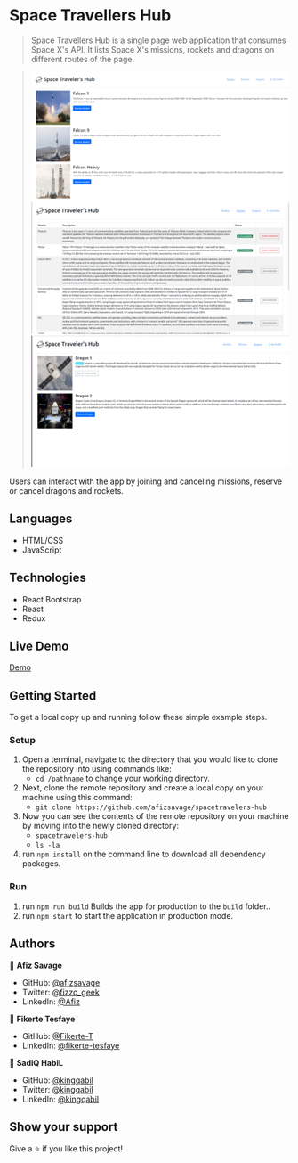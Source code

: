 # Space Travellers Hub

> Space Travellers Hub is a single page web application that consumes Space X's API. It lists Space X's missions, rockets and dragons on different routes of the page.

> ![screenshot](./src/images/app3.png) ![screenshot](./src/images/app1.png) ![screenshot](./src/images/app2.png)

Users can interact with the app by joining and canceling missions, reserve or cancel dragons and rockets.

## Languages

- HTML/CSS
- JavaScript

## Technologies

- React Bootstrap
- React
- Redux

## Live Demo

[Demo](https://spacetravelers-hub.herokuapp.com/)

## Getting Started

To get a local copy up and running follow these simple example steps.

### Setup

1.  Open a terminal, navigate to the directory that you would like to clone the repository into using commands like:
    - `cd /pathname` to change your working directory.
2.  Next, clone the remote repository and create a local copy on your machine using this command:
    - `git clone https://github.com/afizsavage/spacetravelers-hub`
3.  Now you can see the contents of the remote repository on your machine by moving into the newly cloned directory:
    - `spacetravelers-hub`
    - `ls -la`
4.  run `npm install` on the command line to download all dependency packages.

### Run

1. run `npm run build` Builds the app for production to the `build` folder.\.
2. run `npm start` to start the application in production mode.

## Authors

👤 **Afiz Savage**

- GitHub: [@afizsavage](https://github.com/afizsavage)
- Twitter: [@fizzo_geek](https://twitter.com/fizzo_geek)
- LinkedIn: [@Afiz](https://www.linkedin.com/in/afiz-savage-3b91a21ba/)

👤 **Fikerte Tesfaye**

- GitHub: [@Fikerte-T](https://github.com/Fikerte-T)
- LinkedIn: [@fikerte-tesfaye](https://www.linkedin.com/in/fikerte-tesfaye/)

👤 **SadiQ HabiL**

- GitHub: [@kingqabil](https://github.com/kingqabil)
- Twitter: [@kingqabil](https://twitter.com/kingqabil)
- LinkedIn: [@kingqabil](https://linkedin.com/in/kingqabil)

## Show your support

Give a ⭐️ if you like this project!
